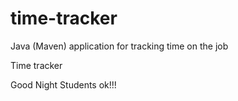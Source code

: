 # time-tracker
Java (Maven) application for tracking time on the job

Time tracker

Good Night Students ok!!!
